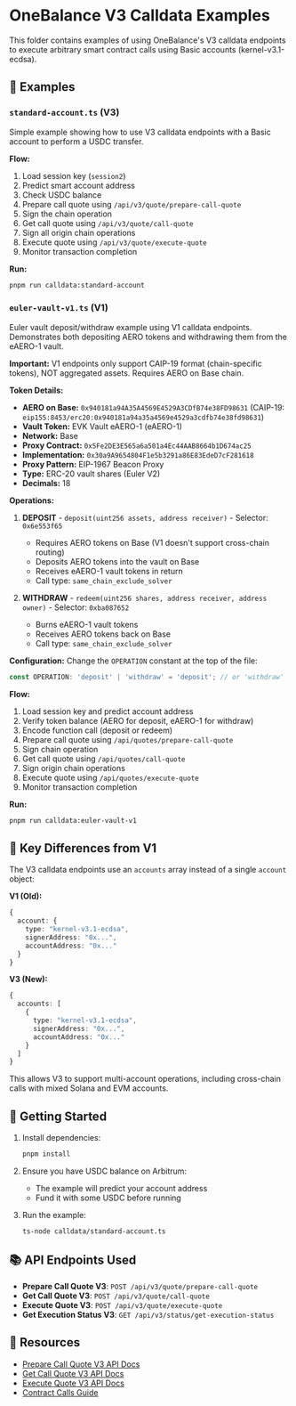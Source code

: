 # OneBalance V3 Calldata Examples

This folder contains examples of using OneBalance's V3 calldata endpoints to execute arbitrary smart contract calls using Basic accounts (kernel-v3.1-ecdsa).

## 📁 Examples

### `standard-account.ts` (V3)

Simple example showing how to use V3 calldata endpoints with a Basic account to perform a USDC transfer.

**Flow:**
1. Load session key (`session2`)
2. Predict smart account address
3. Check USDC balance
4. Prepare call quote using `/api/v3/quote/prepare-call-quote`
5. Sign the chain operation
6. Get call quote using `/api/v3/quote/call-quote`
7. Sign all origin chain operations
8. Execute quote using `/api/v3/quote/execute-quote`
9. Monitor transaction completion

**Run:**
```bash
pnpm run calldata:standard-account
```

### `euler-vault-v1.ts` (V1)

Euler vault deposit/withdraw example using V1 calldata endpoints. Demonstrates both depositing AERO tokens and withdrawing them from the eAERO-1 vault.

**Important:** V1 endpoints only support CAIP-19 format (chain-specific tokens), NOT aggregated assets. Requires AERO on Base chain.

**Token Details:**
- **AERO on Base:** `0x940181a94A35A4569E4529A3CDfB74e38FD98631` (CAIP-19: `eip155:8453/erc20:0x940181a94a35a4569e4529a3cdfb74e38fd98631`)
- **Vault Token:** EVK Vault eAERO-1 (eAERO-1)
- **Network:** Base
- **Proxy Contract:** `0x5Fe2DE3E565a6a501a4Ec44AAB8664b1D674ac25`
- **Implementation:** `0x30a9A9654804F1e5b3291a86E83EdeD7cF281618`
- **Proxy Pattern:** EIP-1967 Beacon Proxy
- **Type:** ERC-20 vault shares (Euler V2)
- **Decimals:** 18

**Operations:**
1. **DEPOSIT** - `deposit(uint256 assets, address receiver)` - Selector: `0x6e553f65`
   - Requires AERO tokens on Base (V1 doesn't support cross-chain routing)
   - Deposits AERO tokens into the vault on Base
   - Receives eAERO-1 vault tokens in return
   - Call type: `same_chain_exclude_solver`
   
2. **WITHDRAW** - `redeem(uint256 shares, address receiver, address owner)` - Selector: `0xba087652`
   - Burns eAERO-1 vault tokens
   - Receives AERO tokens back on Base
   - Call type: `same_chain_exclude_solver`

**Configuration:**
Change the `OPERATION` constant at the top of the file:
```typescript
const OPERATION: 'deposit' | 'withdraw' = 'deposit'; // or 'withdraw'
```

**Flow:**
1. Load session key and predict account address
2. Verify token balance (AERO for deposit, eAERO-1 for withdraw)
3. Encode function call (deposit or redeem)
4. Prepare call quote using `/api/quotes/prepare-call-quote`
5. Sign chain operation
6. Get call quote using `/api/quotes/call-quote`
7. Sign origin chain operations
8. Execute quote using `/api/quotes/execute-quote`
9. Monitor transaction completion

**Run:**
```bash
pnpm run calldata:euler-vault-v1
```

## 🔑 Key Differences from V1

The V3 calldata endpoints use an `accounts` array instead of a single `account` object:

**V1 (Old):**
```typescript
{
  account: {
    type: "kernel-v3.1-ecdsa",
    signerAddress: "0x...",
    accountAddress: "0x..."
  }
}
```

**V3 (New):**
```typescript
{
  accounts: [
    {
      type: "kernel-v3.1-ecdsa",
      signerAddress: "0x...",
      accountAddress: "0x..."
    }
  ]
}
```

This allows V3 to support multi-account operations, including cross-chain calls with mixed Solana and EVM accounts.

## 🚀 Getting Started

1. Install dependencies:
   ```bash
   pnpm install
   ```

2. Ensure you have USDC balance on Arbitrum:
   - The example will predict your account address
   - Fund it with some USDC before running

3. Run the example:
   ```bash
   ts-node calldata/standard-account.ts
   ```

## 📚 API Endpoints Used

- **Prepare Call Quote V3**: `POST /api/v3/quote/prepare-call-quote`
- **Get Call Quote V3**: `POST /api/v3/quote/call-quote`
- **Execute Quote V3**: `POST /api/v3/quote/execute-quote`
- **Get Execution Status V3**: `GET /api/v3/status/get-execution-status`

## 🔗 Resources

- [Prepare Call Quote V3 API Docs](https://docs.onebalance.io/api-reference/quotes/prepare-call-quote-v3)
- [Get Call Quote V3 API Docs](https://docs.onebalance.io/api-reference/quotes/get-call-quote-v3)
- [Execute Quote V3 API Docs](https://docs.onebalance.io/api-reference/quotes/execute-quote-v3)
- [Contract Calls Guide](https://docs.onebalance.io/guides/contract-calls/overview)

